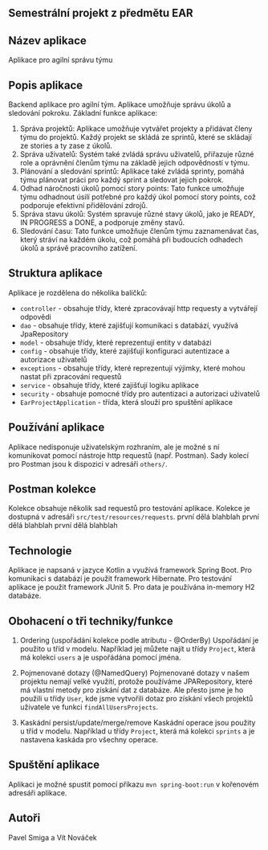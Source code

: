 ## Semestrální projekt z předmětu EAR
## Název aplikace
Aplikace pro agilní správu týmu

## Popis aplikace
Backend aplikace pro agilní tým. Aplikace umožňuje správu úkolů a sledování pokroku.
Základní funkce aplikace:
1. Správa projektů: Aplikace umožňuje vytvářet projekty a přidávat členy týmu do projektů. Každý projekt se skládá ze sprintů, které se skládají ze stories a ty zase z úkolů.
7. Správa uživatelů: Systém také zvládá správu uživatelů, přiřazuje různé role a oprávnění členům týmu na základě jejich odpovědností v týmu.
3. Plánování a sledování sprintů: Aplikace také zvládá sprinty, pomáhá týmu plánovat práci pro každý sprint a sledovat jejich pokrok.
2. Odhad náročnosti úkolů pomocí story points: Tato funkce umožňuje týmu odhadnout úsilí potřebné pro každý úkol pomocí story points, což podporuje efektivní přidělování zdrojů.
4. Správa stavu úkolů: Systém spravuje různé stavy úkolů, jako je READY, IN PROGRESS a DONE, a podporuje změny stavů.
6. Sledování času: Tato funkce umožňuje členům týmu zaznamenávat čas, který stráví na každém úkolu, což pomáhá při budoucích odhadech úkolů a správě pracovního zatížení.

## Struktura aplikace
Aplikace je rozdělena do několika balíčků:
- `controller` - obsahuje třídy, které zpracovávají http requesty a vytvářejí odpovědi
- `dao` - obsahuje třídy, které zajišťují komunikaci s databází, využívá JpaRepository
- `model` - obsahuje třídy, které reprezentují entity v databázi
- `config` - obsahuje třídy, které zajišťují konfiguraci autentizace a autorizace uživatelů
- `exceptions` - obsahuje třídy, které reprezentují výjimky, které mohou nastat při zpracování requestů
- `service` - obsahuje třídy, které zajišťují logiku aplikace
- `security` - obsahuje pomocné třídy pro autentizaci a autorizaci uživatelů
- `EarProjectApplication` - třída, která slouží pro spuštění aplikace

## Používání aplikace
Aplikace nedisponuje uživatelským rozhraním, ale je možné s ní komunikovat pomocí nástroje http requestů (např. Postman).
Sady kolecí pro Postman jsou k dispozici v adresáři `others/`. 

## Postman kolekce
Kolekce obsahuje několik sad requestů pro testování aplikace. Kolekce je dostupná v adresáři `src/test/resources/requests`.
první dělá blahblah
první dělá blahblah
první dělá blahblah


## Technologie
Aplikace je napsaná v jazyce Kotlin a využívá framework Spring Boot. Pro komunikaci s databází je použit framework Hibernate.
Pro testování aplikace je použit framework JUnit 5. Pro data je používána in-memory H2 databáze.

## Obohacení o tři techniky/funkce
1. Ordering (uspořádání kolekce podle atributu - @OrderBy)
Uspořádání je použito u tříd v modelu. Například jej můžete najít u třídy `Project`, která má kolekci `users` a je uspořádána pomocí jména.

2. Pojmenované dotazy (@NamedQuery)
Pojmenované dotazy v našem projektu nemají velké využití, protože používáme JPARepository, které má vlastní metody pro získání dat z databáze.
Ale přesto jsme je ho použili u třídy `User`, kde jsme vytvořili dotaz pro získání všech projektů uživatele ve funkci `findAllUsersProjects`.

3. Kaskádní persist/update/merge/remove
Kaskádní operace jsou použity u tříd v modelu. Například u třídy `Project`, která má kolekci `sprints` a je nastavena kaskáda pro všechny operace.


## Spuštění aplikace
Aplikaci je možné spustit pomocí příkazu `mvn spring-boot:run` v kořenovém adresáři aplikace.

## Autoři
Pavel Smiga a
Vít Nováček